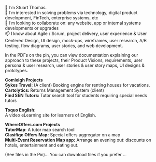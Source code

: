 <!--- Stubthomas/Stubthomas is a ✨ special ✨ repository because its `README.md` (this file) appears on your GitHub profile.
You can click the Preview link to take a look at your changes.--->
 👋 I’m Stuart Thomas.<br>
 👀 I’m interested in solving problems via technology, digital product development, FinTech, enterprise systems, etc<br>
 💞️ I’m looking to collaborate on: any website, app or internal systems developments or upgrades<br>
 📫 I know about Agile / Scrum, project delivery, user experience & User Centered Design, UI design, mock-ups, wireframes, user research, A/B testing, flow diagrams, user stories, and web development.</b>
 
In the PDFs on the pin, you can view documentation explaining our approach to these projects, their Product Visions, requirements, user persona & user research, user stories & user story maps, UI designs & prototypes.<br>
 
<b>Comleigh Projects</b><br>
<b>Sykes Travel: </b> (A client) Booking engine for renting houses for vacations.<br> 
<b>Cartolytics: </b>Returns Management System (client)<br>
<b>Find SEN Tutors: </b> Tutor search tool for students requiring special needs tutors<br>

<b>Toquo English:</b> <br>
A video eLearning site for learners of English.<br>

<b>WhereOffers.com Projects</b><br> 
<b>    TutorMap:</b> A tutor map search tool <br>
<b>    Clasifigo Offers Map:</b> Special offers aggregator on a map <br>
<b>    Multi-Event Reservation Map app:</b> Arrange an evening out: discounts on hotels, entertainment and eating out. <br>
<b> </b>

(See files in the Pin)... You can download files if you prefer ...



